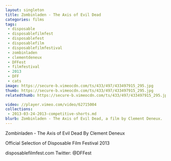 ```yaml
---
layout: singleton
title: Zombinladen - The Axis of Evil Dead
categories: films
tags:
 - disposable
 - disposablefilmfest
 - disposablefest
 - disposablefilm
 - disposablefilmfestival
 - zombinladen
 - clementdeneux
 - DFFest
 - filmfestival
 - 2013
 - DFF
 - cats
image: https://secure-b.vimeocdn.com/ts/433/497/433497915_295.jpg
thumb: https://secure-b.vimeocdn.com/ts/433/497/433497915_295.jpg
relatedthumb: https://secure-b.vimeocdn.com/ts/433/497/433497915_295.jpg

video: //player.vimeo.com/video/62715004
collections:
 - 2013-03-24-2013-competitive-shorts.md
blurb: Zombinladen - The Axis of Evil Dead, a film by Clement Deneux.
---
```


Zombinladen - The Axis of Evil Dead
By Clement Deneux

Official Selection of Disposable Film Festival 2013

disposablefilmfest.com
Twitter: @DFFest